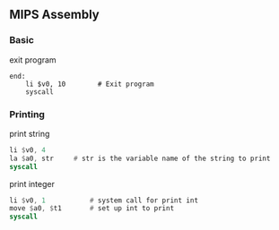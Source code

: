 ## MIPS Assembly

### Basic
exit program
```
end:
    li $v0, 10        # Exit program
    syscall
```

### Printing

print string
```asm
li $v0, 4       
la $a0, str     # str is the variable name of the string to print
syscall
```

print integer
```asm
li $v0, 1           # system call for print int
move $a0, $t1       # set up int to print 
syscall
```
